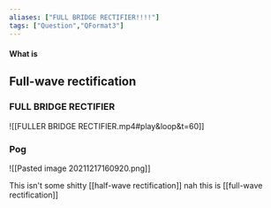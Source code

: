 ```yaml
---
aliases: ["FULL BRIDGE RECTIFIER!!!!"]
tags: ["Question","QFormat3"]
---
```


#### What is
## Full-wave rectification
### FULL BRIDGE RECTIFIER
![[FULLER BRIDGE RECTIFIER.mp4#play&loop&t=60]]
### Pog
![[Pasted image 20211217160920.png]]

This isn't some shitty [[half-wave rectification]] nah this is [[full-wave rectification]]